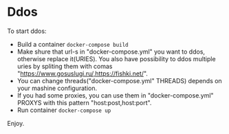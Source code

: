 # Ddos

To start ddos:

  * Build a container `docker-compose build`
  * Make shure that url-s in "docker-compose.yml" you want to ddos, otherwise replace it(URIES). You also have possibility to ddos multiple uries by spliting them with comas "https://www.gosuslugi.ru/,https://fishki.net/".
  * You can change threads("docker-compose.yml" THREADS) depends on your mashine configuration.
  * If you had some proxies, you can use them in "docker-compose.yml" PROXYS with this pattern "host:post,host:port".
  * Run container `docker-compose up`

Enjoy.

